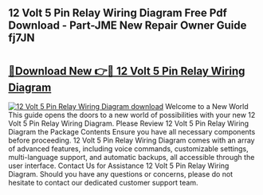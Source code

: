 ## 12 Volt 5 Pin Relay Wiring Diagram Free Pdf Download - Part-JME New Repair Owner Guide fj7JN

# <h2><a href="http://dfqtkcn.blite.top/?on=12+Volt+5+Pin+Relay+Wiring+Diagram">🔗Download New 👉🔴 12 Volt 5 Pin Relay Wiring Diagram</a></h2>

[![12 Volt 5 Pin Relay Wiring Diagram download](https://i.imgur.com/lujVjoI.png)](http://dfqtkcn.blite.top/?on=12+Volt+5+Pin+Relay+Wiring+Diagram)
Welcome to a New World This guide opens the doors to a new world of possibilities with your new 12 Volt 5 Pin Relay Wiring Diagram. Please Review 12 Volt 5 Pin Relay Wiring Diagram the Package Contents Ensure you have all necessary components before proceeding. 12 Volt 5 Pin Relay Wiring Diagram comes with an array of advanced features, including voice commands, customizable settings, multi-language support, and automatic backups, all accessible through the user interface. Contact Us for Assistance 12 Volt 5 Pin Relay Wiring Diagram. Should you have any questions or concerns, please do not hesitate to contact our dedicated customer support team.
